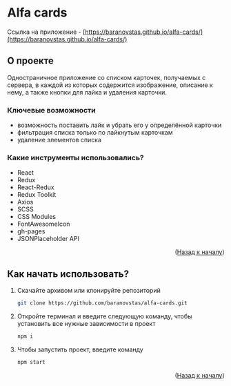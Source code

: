 <div id="top"></div>

# Alfa cards

Ссылка на приложение - [https://baranovstas.github.io/alfa-cards/](https://baranovstas.github.io/alfa-cards/)

## О проекте

Одностраничное приложение со списком карточек, получаемых с сервера, в каждой из которых содержится изображение, описание к нему, а также кнопки для лайка и удаления карточки.

### Ключевые возможности

- возможность поставить лайк и убрать его у определённой карточки
- фильтрация списка только по лайкнутым карточкам
- удаление элементов списка

### Какие инструменты использовались?

- React
- Redux
- React-Redux
- Redux Toolkit
- Axios
- SCSS
- CSS Modules
- FontAwesomeIcon
- gh-pages
- JSONPlaceholder API

<p align="right">(<a href="#top">Назад к началу</a>)</p>

## Как начать использовать?

1. Скачайте архивом или клонируйте репозиторий
   ```sh
   git clone https://github.com/baranovstas/alfa-cards.git
   ```
2. Откройте терминал и введите следующую команду, чтобы установить все нужные зависимости в проект
   ```sh
   npm i
   ```
3. Чтобы запустить проект, введите команду
   ```sh
   npm start
   ```

<p align="right">(<a href="#top">Назад к началу</a>)</p>
